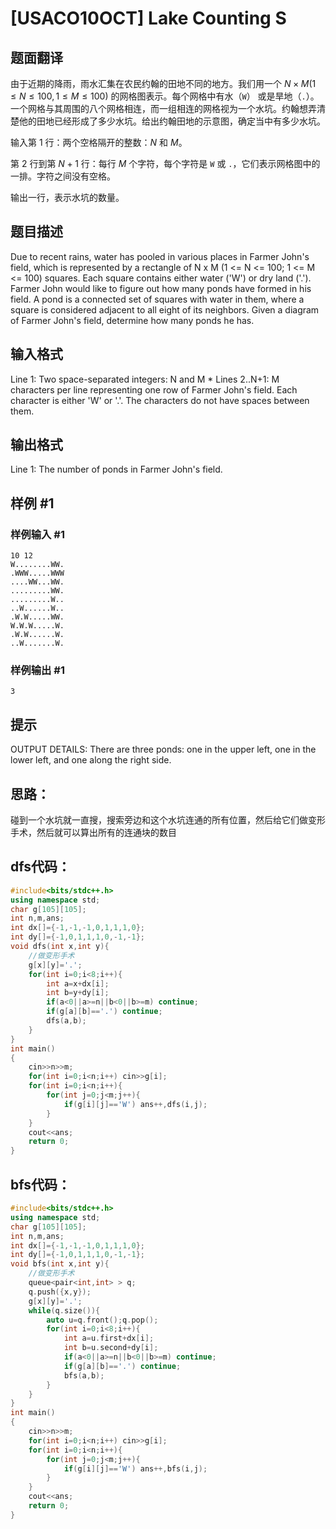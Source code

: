 #  [USACO10OCT] Lake Counting S

## 题面翻译

由于近期的降雨，雨水汇集在农民约翰的田地不同的地方。我们用一个 $N\times M(1\leq N\leq 100, 1\leq M\leq 100)$ 的网格图表示。每个网格中有水（`W`） 或是旱地（`.`）。一个网格与其周围的八个网格相连，而一组相连的网格视为一个水坑。约翰想弄清楚他的田地已经形成了多少水坑。给出约翰田地的示意图，确定当中有多少水坑。

输入第 $1$ 行：两个空格隔开的整数：$N$ 和 $M$。

第 $2$ 行到第 $N+1$ 行：每行 $M$ 个字符，每个字符是 `W` 或 `.`，它们表示网格图中的一排。字符之间没有空格。

输出一行，表示水坑的数量。

## 题目描述

Due to recent rains, water has pooled in various places in Farmer John's field, which is represented by a rectangle of N x M (1 <= N <= 100; 1 <= M <= 100) squares. Each square contains either water ('W') or dry land ('.'). Farmer John would like to figure out how many ponds have formed in his field. A pond is a connected set of squares with water in them, where a square is considered adjacent to all eight of its neighbors. Given a diagram of Farmer John's field, determine how many ponds he has.

## 输入格式

Line 1: Two space-separated integers: N and M \* Lines 2..N+1: M characters per line representing one row of Farmer John's field. Each character is either 'W' or '.'. The characters do not have spaces between them.

## 输出格式

Line 1: The number of ponds in Farmer John's field.

## 样例 #1

### 样例输入 #1

```
10 12
W........WW.
.WWW.....WWW
....WW...WW.
.........WW.
.........W..
..W......W..
.W.W.....WW.
W.W.W.....W.
.W.W......W.
..W.......W.
```

### 样例输出 #1

```
3
```

## 提示

OUTPUT DETAILS: There are three ponds: one in the upper left, one in the lower left, and one along the right side.

## 思路：

碰到一个水坑就一直搜，搜索旁边和这个水坑连通的所有位置，然后给它们做变形手术，然后就可以算出所有的连通块的数目

## dfs代码：

```cpp
#include<bits/stdc++.h>
using namespace std;
char g[105][105];
int n,m,ans;
int dx[]={-1,-1,-1,0,1,1,1,0};
int dy[]={-1,0,1,1,1,0,-1,-1};
void dfs(int x,int y){
    //做变形手术
    g[x][y]='.';
    for(int i=0;i<8;i++){
        int a=x+dx[i];
        int b=y+dy[i];
        if(a<0||a>=n||b<0||b>=m) continue;
        if(g[a][b]=='.') continue;
        dfs(a,b);
    }
}
int main()
{
    cin>>n>>m;
    for(int i=0;i<n;i++) cin>>g[i];
    for(int i=0;i<n;i++){
        for(int j=0;j<m;j++){
            if(g[i][j]=='W') ans++,dfs(i,j);
        }
    }
    cout<<ans;
    return 0;
}
```

## bfs代码：

```cpp
#include<bits/stdc++.h>
using namespace std;
char g[105][105];
int n,m,ans;
int dx[]={-1,-1,-1,0,1,1,1,0};
int dy[]={-1,0,1,1,1,0,-1,-1};
void bfs(int x,int y){
    //做变形手术
    queue<pair<int,int> > q;
    q.push({x,y});
    g[x][y]='.';
    while(q.size()){
        auto u=q.front();q.pop();
        for(int i=0;i<8;i++){
            int a=u.first+dx[i];
            int b=u.second+dy[i];
            if(a<0||a>=n||b<0||b>=m) continue;
            if(g[a][b]=='.') continue;
            bfs(a,b);
        }
    }
}
int main()
{
    cin>>n>>m;
    for(int i=0;i<n;i++) cin>>g[i];
    for(int i=0;i<n;i++){
        for(int j=0;j<m;j++){
            if(g[i][j]=='W') ans++,bfs(i,j);
        }
    }
    cout<<ans;
    return 0;
}
```

